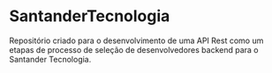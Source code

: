 # SantanderTecnologia
Repositório criado para o desenvolvimento de uma API Rest como um etapas de processo de seleção de desenvolvedores backend para o Santander Tecnologia.
